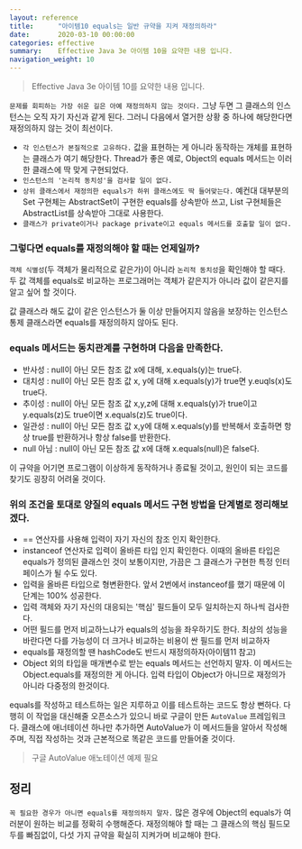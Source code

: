 ```yaml
---
layout: reference
title:      "아이템10 equals는 일반 규약을 지켜 재정의하라"
date:       2020-03-10 00:00:00
categories: effective
summary:    Effective Java 3e 아이템 10을 요약한 내용 입니다.
navigation_weight: 10
---
```


> Effective Java 3e 아이템 10를 요약한 내용 입니다.

`문제를 회피하는 가장 쉬운 길은 아예 재정의하지 않는 것이다.` 그냥 두면 그 클래스의 인스턴스는 오직 자기 자신과 같게 된다. 그러니 다음에서 열거한 상황 중 하나에 해당한다면 재정의하지 않는 것이 최선이다. 

- `각 인스턴스가 본질적으로 고유하다.` 값을 표현하는 게 아니라 동작하는 개체를 표현하는 클래스가 여기 해당한다. Thread가 좋은 예로, Object의 equals 메서드는 이러한 클래스에 딱 맞게 구현되었다.
- `인스턴스의 '논리적 동치성'을 검사할 일이 없다.`
- `상위 클래스에서 재정의한 equals가 하위 클래스에도 딱 들어맞는다.` 예컨대 대부분의 Set 구현체는 AbstractSet이 구현한 equals를 상속받아 쓰고, List 구현체들은 AbstractList를 상속받아 그대로 사용한다.
- `클래스가 private이거나 package private이고 equals 메서드를 호출할 일이 없다.`

### 그렇다면 equals를 재정의해야 할 때는 언제일까?

`객체 식별성`(두 객체가 물리적으로 같은가)이 아니라 `논리적 동치성`을 확인해야 할 때다. 두 값 객체를 equals로 비교하는 프로그래머는 객체가 같은지가 아니라 값이 같은지를 알고 싶어 할 것이다. 

값 클래스라 해도 값이 같은 인스턴스가 둘 이상 만들어지지 않음을 보장하는 인스턴스 통제 클래스라면 equals를 재정의하지 않아도 된다. 

### equals 메서드는 동치관계를 구현하며 다음을 만족한다.

- 반사성 : null이 아닌 모든 참조 값 x에 대해, x.equals(y)는 true다.
- 대치성 : null이 아닌 모든 참조 값 x, y에 대해 x.equals(y)가 true면 y.euqls(x)도 true다.
- 추이성 : null이 아닌 모든 참조 값 x,y,z에 대해 x.equals(y)가 true이고 y.equals(z)도 true이면 x.equals(z)도 true이다.
- 일관성 : null이 아닌 모든 참조 값 x,y에 대해 x.equals(y)를 반복해서 호출하면 항상 true를 반환하거나 항상 false를 반환한다.
- null 아님 : null이 아닌 모든 참조 값 x에 대해 x.equals(null)은 false다.

이 규약을 어기면 프로그램이 이상하게 동작하거나 종료될 것이고, 원인이 되는 코드를 찾기도 굉장히 어려울 것이다. 

### 위의 조건을 토대로 양질의 equals 메서드 구현 방법을 단계별로 정리해보겠다.

- == 연산자를 사용해 입력이 자기 자신의 참조 인지 확인한다.
- instanceof 연산자로 입력이 올바른 타입 인지 확인한다. 이때의 올바른 타입은 equals가 정의된 클래스인 것이 보통이지만, 가끔은 그 클래스가 구현한 특정 인터페이스가 될 수도 있다.
- 입력을 올바른 타입으로 형변환한다. 앞서 2번에서 instanceof를 했기 때문에 이 단계는 100% 성공한다.
- 입력 객체와 자기 자신의 대응되는 '핵심' 필드들이 모두 일치하는지 하나씩 검사한다.
- 어떤 필드를 먼저 비교하느냐가 equals의 성능을 좌우하기도 한다. 최상의 성능을 바란다면 다를 가능성이 더 크거나 비교하는 비용이 싼 필드를 먼저 비교하자
- equals를 재정의할 땐 hashCode도 반드시 재정의하자(아이템11 참고)
- Object 외의 타입을 매개변수로 받는 equals 메서드는 선언하지 말자. 이 메서드는 Object.equals를 재정의한 게 아니다. 입력 타입이 Object가 아니므로 재정의가 아니라 다중정의 한것이다.

equals를 작성하고 테스트하는 일은 지루하고 이를 테스트하는 코드도 항상 뻔하다. 다행히 이 작업을 대신해줄 오픈소스가 있으니 바로 구글이 만든 `AutoValue` 프레임워크다. 클래스에 애너테이션 하나만 추가하면 AutoValue가 이 메서드들을 알아서 작성해주며, 직접 작성하는 것과 근본적으로 똑같은 코드를 만들어줄 것이다. 

> 구글 AutoValue 애노테이션 예제 필요

## 정리

`꼭 필요한 경우가 아니면 equals를 재정의하지 말자.` 많은 경우에 Object의 equals가 여러분이 원하는 비교를 정확히 수행해준다. 재정의해야 할 때는 그 클래스의 핵심 필드모두를 빠짐없이, 다섯 가지 규약을 확실히 지켜가며 비교해야 한다.